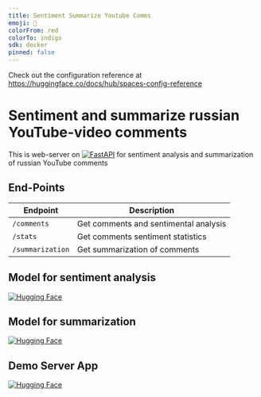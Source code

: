 ```yaml
---
title: Sentiment Summarize Youtube Comms
emoji: 👀
colorFrom: red
colorTo: indigo
sdk: docker
pinned: false
---
```


Check out the configuration reference at https://huggingface.co/docs/hub/spaces-config-reference

# Sentiment and summarize russian YouTube-video comments

This is web-server on [![FastAPI](https://fastapi.tiangolo.com/img/logo-margin/logo-teal.png)](https://fastapi.tiangolo.com/) for sentiment analysis and summarization of russian YouTube comments

## End-Points

| Endpoint          | Description             |
|-------------------|-------------------------|
| `/comments`       | Get comments and sentimental analysis |
| `/stats`          | Get comments sentiment statistics |
| `/summarization`  | Get summarization of comments |

## Model for sentiment analysis

[![Hugging Face](https://huggingface.co/datasets/huggingface/brand-assets/resolve/main/hf-logo.svg)](https://huggingface.co/MonoHime/rubert-base-cased-sentiment-new)

## Model for summarization

[![Hugging Face](https://huggingface.co/datasets/huggingface/brand-assets/resolve/main/hf-logo.svg)](https://huggingface.co/IlyaGusev/mbart_ru_sum_gazeta)

## Demo Server App

[![Hugging Face](https://huggingface.co/datasets/huggingface/brand-assets/resolve/main/hf-logo.svg)](https://macrdel-sentiment-summarize-youtube-comms.hf.space)

